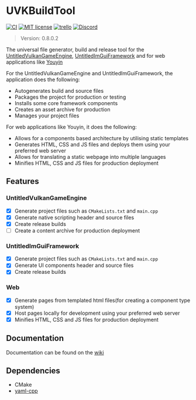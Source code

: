 # UVKBuildTool
[![CI](https://github.com/MadLadSquad/UVKBuildTool/actions/workflows/ci.yaml/badge.svg)](https://github.com/MadLadSquad/UVKBuildTool/actions/workflows/ci.yaml)
[![MIT license](https://img.shields.io/badge/License-MIT-blue.svg)](https://lbesson.mit-license.org/)
[![trello](https://img.shields.io/badge/Trello-UVK-blue])](https://trello.com/b/0upjsxT0/untitledvukangameengine)
[![Discord](https://img.shields.io/discord/717037253292982315.svg?label=&logo=discord&logoColor=ffffff&color=7389D8&labelColor=6A7EC2)](https://discord.gg/4wgH8ZE)

> Version: 0.8.0.2

The universal file generator, build and release tool for the 
[UntitledVulkanGameEngine](https://github.com/MadLadSquad/UntitledVulkanGameEngine),
[UntitledImGuiFramework](https://github.com/MadLadSquad/UntitledImGuiFramework) and for web applications like
[Youyin](https://youyin.madladsquad.com/)

For the UntitledVulkanGameEngine and UntitledImGuiFramework, the application does the following:
- Autogenerates build and source files
- Packages the project for production or testing
- Installs some core framework components
- Creates an asset archive for production
- Manages your project files

For web applications like Youyin, it does the following:
- Allows for a components based architecture by utilising static templates
- Generates HTML, CSS and JS files and deploys them using your preferred web server
- Allows for translating a static webpage into multiple languages
- Minifies HTML, CSS and JS files for production deployment

## Features
### UntitledVulkanGameEngine
- [X] Generate project files such as `CMakeLists.txt` and `main.cpp`
- [X] Generate native scripting header and source files
- [X] Create release builds
- [ ] Create a content archive for production deployment

### UntitledImGuiFramework
- [X] Generate project files such as `CMakeLists.txt` and `main.cpp`
- [X] Generate UI components header and source files
- [X] Create release builds

### Web
- [X] Generate pages from templated html files(for creating a component type system)
- [X] Host pages locally for development using your preferred web server
- [X] Minifies HTML, CSS and JS files for production deployment

## Documentation
Documentation can be found on the [wiki](https://github.com/MadLadSquad/UVKBuildTool/wiki)

## Dependencies
- CMake
- [yaml-cpp](https://github.com/jbeder/yaml-cpp)

